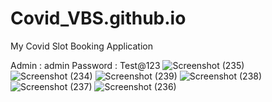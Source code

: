 # Covid_VBS.github.io
My Covid Slot Booking Application


Admin : admin
Password : Test@123
![Screenshot (235)](https://github.com/shubhamsingh9554/Covid_VBS.github.io/assets/87975363/4c79aa26-f726-4948-b769-4359add30c42)
![Screenshot (234)](https://github.com/shubhamsingh9554/Covid_VBS.github.io/assets/87975363/0cbe1a0a-37f6-4bdb-b129-5a6c04003fe0)
![Screenshot (239)](https://github.com/shubhamsingh9554/Covid_VBS.github.io/assets/87975363/1ea288d7-0ea8-471e-95c1-d4c2b417edc1)
![Screenshot (238)](https://github.com/shubhamsingh9554/Covid_VBS.github.io/assets/87975363/cf0a645e-2f3f-4185-acbc-6fd5e8839f91)
![Screenshot (237)](https://github.com/shubhamsingh9554/Covid_VBS.github.io/assets/87975363/53a4874f-9e14-4e44-8290-a188a704144d)
![Screenshot (236)](https://github.com/shubhamsingh9554/Covid_VBS.github.io/assets/87975363/6ddc47ed-c682-426d-807f-310ebf54d2e4)
